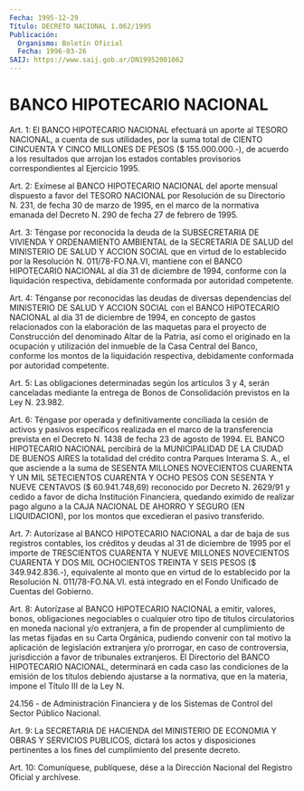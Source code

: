 ```yaml
---
Fecha: 1995-12-29
Título: DECRETO NACIONAL 1.062/1995
Publicación:
  Organismo: Boletín Oficial
  Fecha: 1996-03-26
SAIJ: https://www.saij.gob.ar/DN19952001062
---
```

# BANCO HIPOTECARIO NACIONAL

<a id="1"></a>
Art. 1: El BANCO HIPOTECARIO NACIONAL efectuará un aporte al TESORO NACIONAL, a cuenta de sus utilidades, por la suma total de CIENTO CINCUENTA Y CINCO MILLONES DE PESOS ($ 155.000.000.-), de acuerdo a los resultados que arrojan los estados contables provisorios correspondientes al Ejercicio 1995.

<a id="2"></a>
Art. 2: Exímese al BANCO HIPOTECARIO NACIONAL del aporte mensual dispuesto a favor del TESORO NACIONAL por Resolución de su Directorio N. 231, de fecha 30 de marzo de 1995, en el marco de la normativa emanada del Decreto N. 290 de fecha 27 de febrero de 1995.

<a id="3"></a>
Art. 3: Téngase por reconocida la deuda de la SUBSECRETARIA DE VIVIENDA Y ORDENAMIENTO AMBIENTAL de la SECRETARIA DE SALUD del MINISTERIO DE SALUD Y ACCION SOCIAL que en virtud de lo establecido por la Resolución N. 011/78-FO.NA.VI, mantiene con el BANCO HIPOTECARIO NACIONAL al día 31 de diciembre de 1994, conforme con la liquidación respectiva, debidamente conformada por autoridad competente.

<a id="4"></a>
Art. 4: Ténganse por reconocidas las deudas de diversas dependencias del MINISTERIO DE SALUD Y ACCION SOCIAL con el BANCO HIPOTECARIO NACIONAL al día 31 de diciembre de 1994, en concepto de gastos relacionados con la elaboración de las maquetas para el proyecto de Construcción del denominado Altar de la Patria, así como el originado en la ocupación y utilización del inmueble de la Casa Central del Banco, conforme los montos de la liquidación respectiva, debidamente conformada por autoridad competente.

<a id="5"></a>
Art. 5: Las obligaciones determinadas según los artículos 3 y 4, serán canceladas mediante la entrega de Bonos de Consolidación previstos en la Ley N. 23.982.

<a id="6"></a>
Art. 6: Téngase por operada y definitivamente conciliada la cesión de activos y pasivos específicos realizada en el marco de la transferencia prevista en el Decreto N. 1438 de fecha 23 de agosto de 1994. EL BANCO HIPOTECARIO NACIONAL percibirá de la MUNICIPALIDAD DE LA CIUDAD DE BUENOS AIRES la totalidad del crédito contra Parques Interama S. A., el que asciende a la suma de SESENTA MILLONES NOVECIENTOS CUARENTA Y UN MIL SETECIENTOS CUARENTA Y OCHO PESOS CON SESENTA Y NUEVE CENTAVOS ($ 60.941.748,69) reconocido por Decreto N. 2629/91 y cedido a favor de dicha Institución Financiera, quedando eximido de realizar pago alguno a la CAJA NACIONAL DE AHORRO Y SEGURO (EN LIQUIDACION), por los montos que excedieran el pasivo transferido.

<a id="7"></a>
Art. 7: Autorízase al BANCO HIPOTECARIO NACIONAL a dar de baja de sus registros contables, los créditos y deudas al 31 de diciembre de 1995 por el importe de TRESCIENTOS CUARENTA Y NUEVE MILLONES NOVECIENTOS CUARENTA Y DOS MIL OCHOCIENTOS TREINTA Y SEIS PESOS ($ 349.942.836.-), equivalente al monto que en virtud de lo establecido por la Resolución N. 011/78-FO.NA.VI. está integrado en el Fondo Unificado de Cuentas del Gobierno.

<a id="8"></a>
Art. 8: Autorízase al BANCO HIPOTECARIO NACIONAL a emitir, valores, bonos, obligaciones negociables o cualquier otro tipo de títulos circulatorios en moneda nacional y/o extranjera, a fin de propender al cumplimiento de las metas fijadas en su Carta Orgánica, pudiendo convenir con tal motivo la aplicación de legislación extranjera y/o prorrogar, en caso de controversia, jurisdicción a favor de tribunales extranjeros. El Directorio del BANCO HIPOTECARIO NACIONAL, determinará en cada caso las condiciones de la emisión de los títulos debiendo ajustarse a la normativa, que en la materia, impone el Título III de la Ley N.

24.156 - de Administración Financiera y de los Sistemas de Control del Sector Público Nacional.

<a id="9"></a>
Art. 9: La SECRETARIA DE HACIENDA del MINISTERIO DE ECONOMIA Y OBRAS Y SERVICIOS PUBLICOS, dictará los actos y disposiciones pertinentes a los fines del cumplimiento del presente decreto.

<a id="10"></a>
Art. 10:  Comuníquese, publíquese, dése a la Dirección Nacional del Registro Oficial y archívese.